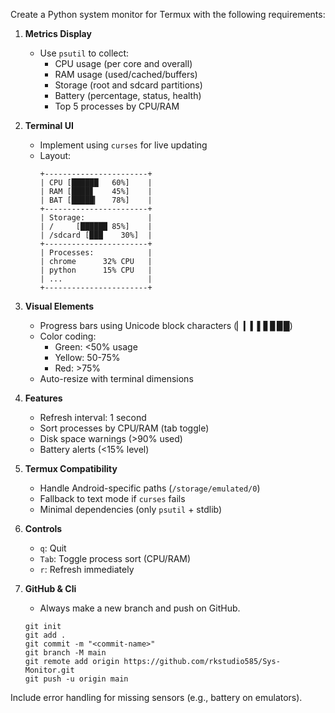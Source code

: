 Create a Python system monitor for Termux with the following requirements:

1. **Metrics Display**  
   - Use `psutil` to collect:  
     - CPU usage (per core and overall)  
     - RAM usage (used/cached/buffers)  
     - Storage (root and sdcard partitions)  
     - Battery (percentage, status, health)  
     - Top 5 processes by CPU/RAM  

2. **Terminal UI**  
   - Implement using `curses` for live updating  
   - Layout:  
     ```
     +-----------------------+
     | CPU [██████   60%]    |
     | RAM [████▊    45%]    |
     | BAT [█████▎   78%]    |
     +-----------------------+
     | Storage:              |
     | /     [██████ 85%]    |
     | /sdcard [███    30%]  |
     +-----------------------+
     | Processes:            |
     | chrome      32% CPU   |
     | python      15% CPU   |
     | ...                   |
     +-----------------------+  
     ```  

3. **Visual Elements**  
   - Progress bars using Unicode block characters (▏▎▍▌▋▊▉█)  
   - Color coding:  
     - Green: <50% usage  
     - Yellow: 50-75%  
     - Red: >75%  
   - Auto-resize with terminal dimensions  

4. **Features**  
   - Refresh interval: 1 second  
   - Sort processes by CPU/RAM (tab toggle)  
   - Disk space warnings (>90% used)  
   - Battery alerts (<15% level)  

5. **Termux Compatibility**  
   - Handle Android-specific paths (`/storage/emulated/0`)  
   - Fallback to text mode if `curses` fails  
   - Minimal dependencies (only `psutil` + stdlib)  

6. **Controls**  
   - `q`: Quit  
   - `Tab`: Toggle process sort (CPU/RAM)  
   - `r`: Refresh immediately  

7. **GitHub & Cli**
    - Always make a new branch and push on GitHub.
    ```
    git init
    git add .
    git commit -m "<commit-name>"
    git branch -M main
    git remote add origin https://github.com/rkstudio585/Sys-Monitor.git
    git push -u origin main
    ```

Include error handling for missing sensors (e.g., battery on emulators).
